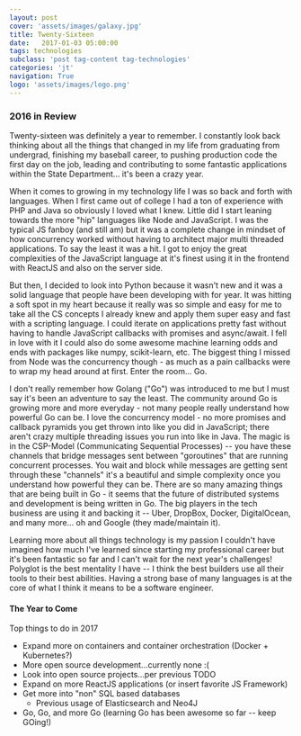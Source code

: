 ```yaml
---
layout: post
cover: 'assets/images/galaxy.jpg'
title: Twenty-Sixteen
date:   2017-01-03 05:00:00
tags: technologies
subclass: 'post tag-content tag-technologies'
categories: 'jt'
navigation: True
logo: 'assets/images/logo.png'
---
```


### 2016 in Review

Twenty-sixteen was definitely a year to remember. I constantly look back thinking about all the things that changed in my life from graduating from undergrad, finishing my baseball career, to pushing production code the first day on the job, leading and contributing to some fantastic applications within the State Department... it's been a crazy year.

When it comes to growing in my technology life I was so back and forth with languages. When I first came out of college I had a ton of experience with PHP and Java so obviously I loved what I knew. Little did I start leaning towards the more "hip" languages like Node and JavaScript.  I was the typical JS fanboy (and still am) but it was a complete change in mindset of how concurrency worked without having to architect major multi threaded applications.  To say the least it was a hit.  I got to enjoy the great complexities of the JavaScript language at it's finest using it in the frontend with ReactJS and also on the server side.

But then, I decided to look into Python because it wasn't new and it was a solid language that people have been developing with for year.  It was hitting a soft spot in my heart because it really was so simple and easy for me to take all the CS concepts I already knew and apply them super easy and fast with a scripting language.  I could iterate on applications pretty fast without having to handle JavaScript callbacks with promises and async/await.  I fell in love with it I could also do some awesome machine learning odds and ends with packages like numpy, scikit-learn, etc.  The biggest thing I missed from Node was the concurrency though - as much as a pain callbacks were to wrap my head around at first.  Enter the room... Go.

I don't really remember how Golang ("Go") was introduced to me but I must say it's been an adventure to say the least.  The community around Go is growing more and more everyday - not many people really understand how powerful Go can be.  I love the concurrency model - no more promises and callback pyramids you get thrown into like you did in JavaScript; there aren't crazy multiple threading issues you run into like in Java.  The magic is in the CSP-Model (Communicating Sequential Processes) -- you have these channels that bridge messages sent between "goroutines" that are running concurrent processes.  You wait and block while messages are getting sent through these "channels" it's a beautiful and simple complexity once you understand how powerful they can be.  There are so many amazing things that are being built in Go - it seems that the future of distributed systems and development is being written in Go.  The big players in the tech business are using it and backing it -- Uber, DropBox, Docker, DigitalOcean, and many more... oh and Google (they made/maintain it).

Learning more about all things technology is my passion I couldn't have imagined how much I've learned since starting my professional career but it's been fantastic so far and I can't wait for the next year's challenges!  Polyglot is the best mentality I have -- I think the best builders use all their tools to their best abilities.  Having a strong base of many languages is at the core of what I think it means to be a software engineer.

#### The Year to Come

Top things to do in 2017

* Expand more on containers and container orchestration (Docker + Kubernetes?)
* More open source development...currently none :(
* Look into open source projects...per previous TODO
* Expand on more ReactJS applications (or insert favorite JS Framework)
* Get more into "non" SQL based databases
    * Previous usage of Elasticsearch and Neo4J
* Go, Go, and more Go (learning Go has been awesome so far -- keep GOing!)
